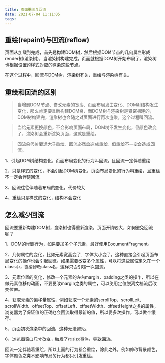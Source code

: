 ```yaml
---
title: 页面重绘与回流
date: 2021-07-04 11:11:05
tags:
---
```


## 重绘(repaint)与回流(reflow)

页面从加载到完成，首先是构建DOM树，然后根据DOM节点的几何属性形成render树(渲染树)，当渲染树构建完成，页面就根据DOM树开始布局了，渲染树也根据设置的样式对应的渲染这些节点。

在这个过程中，回流与DOM树，渲染树有关，重绘与渲染树有关。

## 重绘和回流的区别

> 当增删DOM节点、修改元素的宽高、页面布局发生变化、DOM树结构发生变化，那么肯定要重新构建DOM树，而DOM树与渲染树是紧密相连的，DOM树构建完，渲染树也会随之对页面进行再次渲染，这个过程叫回流。

> 当给元素更换颜色，不会影响页面布局，DOM树不发生变化，但颜色改变了，渲染树会重新渲染页面，这就是重绘。

> 回流的代价要远大于重绘。回流必然会造成重绘，但重绘不一定会造成回流。

1、引起DOM树结构变化，页面布局变化的行为叫回流，且回流一定伴随重绘

2、只是样式的变化，不会引起DOM树变化，页面布局变化的行为叫重绘，且重绘不一定会伴随回流

3、回流往往伴随着布局的变化，代价较大

4、重绘只是样式的变化，结构不会变化

## 怎么减少回流

回流要重新构建DOM树，渲染树也得重新渲染，页面开销较大，如何避免回流呢？

1、DOM的增删行为，如果要加多个子元素，最好使用DocumentFragment。

2、几何属性的变化，比如元素宽高变了，字体大小变了，这种直接会引起页面布局变化的操作也会引起回流。如果需要改变多个属性，可以将这些属性定义在一个class中，直接修改class名，这样只会引起一次回流。

3、元素位置的变化，修改一个元素的左右margin，padding之类的操作，所以在做元素位移的动画，不要更改margin之类的属性，可以使用定位脱离文档流后改变位置。

4、获取元素的偏移量属性，例如获取一个元素的scrollTop、scrollLeft、scrollWidth、offsetTop、offsetLeft、offsetWidth、offsetHeight之类的属性，浏览器为了保证值的正确也会回流取得最新的值，所以要多次操作，可以做个缓存。

5、页面初次渲染中的回流，这种无法避免。

6、浏览器窗口尺寸改变，触发了resize事件，导致回流。

回流一定伴随着重绘，所以上面的行为都会重绘，除此之外，例如修改背景颜色，字体颜色之类不影响布局的行为都只引发重绘。
